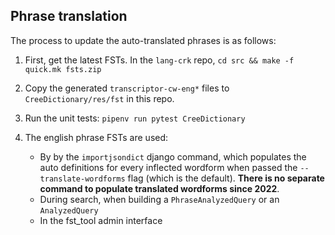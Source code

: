 ## Phrase translation

The process to update the auto-translated phrases is as follows:

 1. First, get the latest FSTs. In the `lang-crk` repo, `cd src && make -f
    quick.mk fsts.zip`

 2. Copy the generated `transcriptor-cw-eng*` files to
    `CreeDictionary/res/fst` in this repo.

 3. Run the unit tests: `pipenv run pytest CreeDictionary`

 4. The english phrase FSTs are used:
    - By by the `importjsondict` django command, which populates the auto definitions
      for every inflected wordform when passed the `--translate-wordforms` flag (which is the default).  **There is no separate command to populate translated wordforms since 2022**.
    - During search, when building a `PhraseAnalyzedQuery` or an `AnalyzedQuery`
    - In the fst_tool admin interface
  
